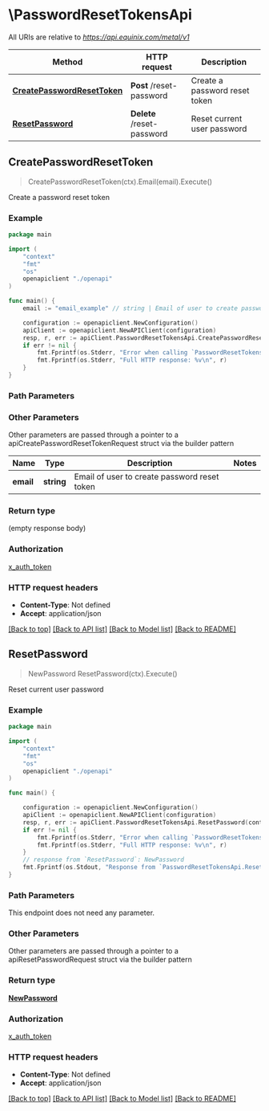 # \PasswordResetTokensApi

All URIs are relative to *https://api.equinix.com/metal/v1*

Method | HTTP request | Description
------------- | ------------- | -------------
[**CreatePasswordResetToken**](PasswordResetTokensApi.md#CreatePasswordResetToken) | **Post** /reset-password | Create a password reset token
[**ResetPassword**](PasswordResetTokensApi.md#ResetPassword) | **Delete** /reset-password | Reset current user password



## CreatePasswordResetToken

> CreatePasswordResetToken(ctx).Email(email).Execute()

Create a password reset token



### Example

```go
package main

import (
    "context"
    "fmt"
    "os"
    openapiclient "./openapi"
)

func main() {
    email := "email_example" // string | Email of user to create password reset token

    configuration := openapiclient.NewConfiguration()
    apiClient := openapiclient.NewAPIClient(configuration)
    resp, r, err := apiClient.PasswordResetTokensApi.CreatePasswordResetToken(context.Background()).Email(email).Execute()
    if err != nil {
        fmt.Fprintf(os.Stderr, "Error when calling `PasswordResetTokensApi.CreatePasswordResetToken``: %v\n", err)
        fmt.Fprintf(os.Stderr, "Full HTTP response: %v\n", r)
    }
}
```

### Path Parameters



### Other Parameters

Other parameters are passed through a pointer to a apiCreatePasswordResetTokenRequest struct via the builder pattern


Name | Type | Description  | Notes
------------- | ------------- | ------------- | -------------
 **email** | **string** | Email of user to create password reset token | 

### Return type

 (empty response body)

### Authorization

[x_auth_token](../README.md#x_auth_token)

### HTTP request headers

- **Content-Type**: Not defined
- **Accept**: application/json

[[Back to top]](#) [[Back to API list]](../README.md#documentation-for-api-endpoints)
[[Back to Model list]](../README.md#documentation-for-models)
[[Back to README]](../README.md)


## ResetPassword

> NewPassword ResetPassword(ctx).Execute()

Reset current user password



### Example

```go
package main

import (
    "context"
    "fmt"
    "os"
    openapiclient "./openapi"
)

func main() {

    configuration := openapiclient.NewConfiguration()
    apiClient := openapiclient.NewAPIClient(configuration)
    resp, r, err := apiClient.PasswordResetTokensApi.ResetPassword(context.Background()).Execute()
    if err != nil {
        fmt.Fprintf(os.Stderr, "Error when calling `PasswordResetTokensApi.ResetPassword``: %v\n", err)
        fmt.Fprintf(os.Stderr, "Full HTTP response: %v\n", r)
    }
    // response from `ResetPassword`: NewPassword
    fmt.Fprintf(os.Stdout, "Response from `PasswordResetTokensApi.ResetPassword`: %v\n", resp)
}
```

### Path Parameters

This endpoint does not need any parameter.

### Other Parameters

Other parameters are passed through a pointer to a apiResetPasswordRequest struct via the builder pattern


### Return type

[**NewPassword**](NewPassword.md)

### Authorization

[x_auth_token](../README.md#x_auth_token)

### HTTP request headers

- **Content-Type**: Not defined
- **Accept**: application/json

[[Back to top]](#) [[Back to API list]](../README.md#documentation-for-api-endpoints)
[[Back to Model list]](../README.md#documentation-for-models)
[[Back to README]](../README.md)

